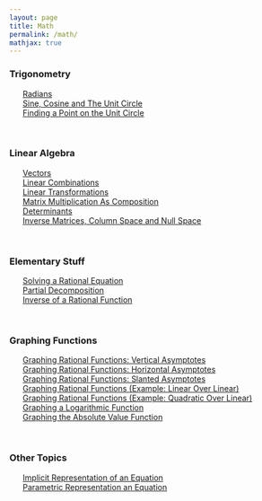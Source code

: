 ```yaml
---
layout: page
title: Math
permalink: /math/
mathjax: true
---
```


<!------------------------------------------------------------------->  
  <h3> Trigonometry </h3>
  <ul style="list-style-type:none;">
    <li><a href="/jekyll/update/2024/03/26/radians.html">
          Radians
    </a></li>
    <li><a href="/jekyll/update/2024/04/08/the-unit-circle.html">
          Sine, Cosine and The Unit Circle
    </a></li>
    <li><a href="/jekyll/update/2024/03/28/unit-circle-point.html">
          Finding a Point on the Unit Circle
    </a></li>
  </ul>
<br>

<!------------------------------------------------------------------->  
   <h3> Linear Algebra </h3>
   <ul style="list-style-type:none;">
       <li><a href="/jekyll/update/2023/09/11/vectors.html">
           Vectors
       </a></li>
       <li><a href="/jekyll/update/2023/09/12/linear-combinations.html">
           Linear Combinations
       </a></li>
       <li><a href="/jekyll/update/2023/09/22/linear-transformations.html">
           Linear Transformations
       </a></li>
       <li><a href="/jekyll/update/2023/09/25/matrix-multiplication-as-composition.html">
           Matrix Multiplication As Composition
       </a></li>
       <li><a href="/jekyll/update/2023/09/26/determinants.html">
           Determinants
       </a></li>
       <li><a href="/jekyll/update/2023/09/27/system-of-linear-equations.html">
           Inverse Matrices, Column Space and Null Space 
       </a></li>
	   <!--
       <li><a href="/jekyll/update/2023/09/29/dot-product.html">
           Dot Product
       </a></li>
       <li><a href="/jekyll/update/2023/10/02/cross-product.html">
           Cross Product
       </a></li>
	   -->
   </ul>
<br>

<!------------------------------------------------------------------->  
  <h3> Elementary Stuff </h3>
  <ul style="list-style-type:none;">
    <li><a href="/jekyll/update/2024/04/01/rational-equations.html">
          Solving a Rational Equation
    </a></li>
    <li><a href="/jekyll/update/2024/04/02/partial-decomposition.html">
          Partial Decomposition
    </a></li>
    <li><a href="/jekyll/update/2024/04/06/inverse-rational-function.html">
          Inverse of a Rational Function
    </a></li>
  </ul>
<br>

<!------------------------------------------------------------------->  
  <h3> Graphing Functions </h3>
  <ul style="list-style-type:none;">
    <li><a href="/jekyll/update/2024/04/09/graph-vertical-asymptotes.html">
         Graphing Rational Functions: Vertical Asymptotes
    </a></li>
    <li><a href="/jekyll/update/2024/04/10/graph-horizontal-asymptotes.html">
         Graphing Rational Functions: Horizontal Asymptotes
    </a></li>
    <li><a href="/jekyll/update/2024/04/11/graph-slanted-asymptotes.html">
         Graphing Rational Functions: Slanted Asymptotes
    </a></li>
    <li><a href="/jekyll/update/2024/04/04/graph-function-linear-over-linear.html">
          Graphing Rational Functions (Example: Linear Over Linear)
    </a></li>
    <li><a href="/jekyll/update/2024/04/07/graph-function-quadratic-over-linear.html">
          Graphing Rational Functions (Example: Quadratic Over Linear)
    </a></li>
    <li><a href="/jekyll/update/2024/04/03/graph-function-logarithm.html">
          Graphing a Logarithmic Function
    </a></li>
    <li><a href="/jekyll/update/2024/04/05/graph-function-absolute-value.html">
          Graphing the Absolute Value Function
    </a></li>
  </ul>
<br>


<!------------------------------------------------------------------->  
 <h3> Other Topics </h3>
   <ul style="list-style-type:none;">
       <li><a href="/jekyll/update/2023/09/28/implicit-representation.html">
           Implicit Representation of an Equation
       </a></li>
       <li><a href="/jekyll/update/2023/09/30/parametric-representation.html">
           Parametric Representation an Equation
       </a></li>
   </ul>
<br>



<!------------------------------------------------------------------->  
<!--
   <h3> Abstract Algebra </h3>
   <ul style="list-style-type:none;">
       <li><a href="/jekyll/update/2019/09/07/groups.html">
           Groups
       </a></li>
   </ul>
--> 


<!------------------------------------------------------------------->  
<!--
   <h3> Number Theory </h3>
   <ul style="list-style-type:none;">
       <li><a href="/jekyll/update/2019/08/23/prime-numbers.html">
           Prime Numbers
       </a></li>
       <li><a href="/jekyll/update/2019/08/22/congruences.html">
           Congruences
       </a></li>
   </ul>
-->


<!--
<li><a href="/jekyll/update/2022/09/23/proof1.html">
   <b>09/23/2022:</b> If $n \in N,$ then $1 + (-1)^n(2n-1)$ is a multiple of $4$.
</a></li>
<li><a href="/jekyll/update/2022/09/24/proof2.html">
   <b>09/24/2022:</b> If two integers have opposite parity, then their sum is odd.
</a></li>
<li><a href="/jekyll/update/2022/09/25/proof3.html">
   <b>09/25/2022:</b> If $n \in N,$ then $1 + (-1)^n(2n-1)$ is a multiple of $4$.
</a></li>
-->
<br>